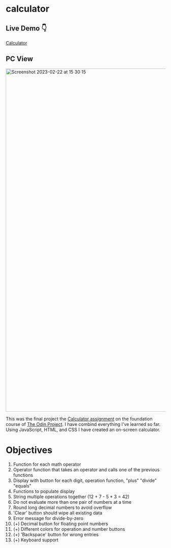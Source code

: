 # calculator

## Live Demo :point_down:
<a href="https://curveservices.github.io/calculator/">Calculator</a>

## PC View
<img width="1080" alt="Screenshot 2023-02-22 at 15 30 15" src="https://user-images.githubusercontent.com/101556296/220672876-6a473a2e-c8e8-43ab-8288-a3f61689cae4.png">


This was the final project the <a href="https://www.theodinproject.com/lessons/foundations-calculator">Calculator assignment</a> on the foundation course of <a href="https://www.theodinproject.com/lessons/foundations-calculator">The Odin Project<a>. I have combind everything I've learned so far. Using JavaScript, HTML, and CSS I have created an on-screen calculator.

# <b>Objectives</b>
 
1. Function for each math operator
2. Operator function that takes an operator and calls one of the previous functions
3. Display with button for each digit, operation function, "plus" "divide" "equals"
4. Functions to populate display
5. String multiple operations together (12 + 7 - 5 * 3 = 42)
6. Do not evaluate more than one pair of numbers at a time
7. Round long decimal numbers to avoid overflow
8. 'Clear' button should wipe all existing data
9. Error message for divide-by-zero
10. (+) Decimal button for floating point numbers
11. (+) Different colors for operation and number buttons
12. (+) 'Backspace' button for wrong entries
13. (+) Keyboard support





